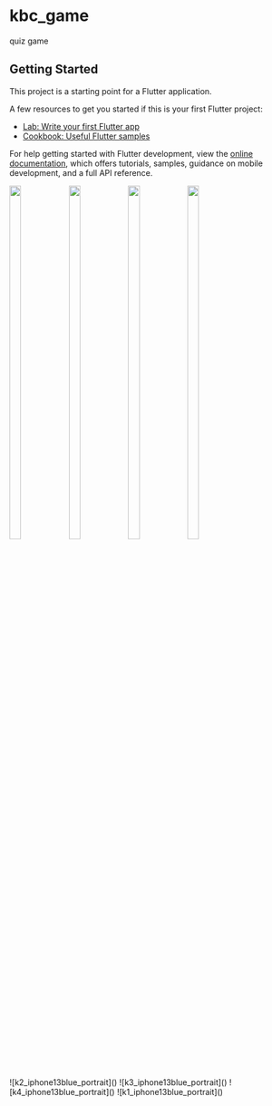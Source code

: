 # kbc_game

quiz game

## Getting Started

This project is a starting point for a Flutter application.

A few resources to get you started if this is your first Flutter project:

- [Lab: Write your first Flutter app](https://docs.flutter.dev/get-started/codelab)
- [Cookbook: Useful Flutter samples](https://docs.flutter.dev/cookbook)

For help getting started with Flutter development, view the
[online documentation](https://docs.flutter.dev/), which offers tutorials,
samples, guidance on mobile development, and a full API reference.
<p>

<img src="https://user-images.githubusercontent.com/124335197/230610661-235c586e-5c0a-449d-b227-06a28b8759f0.png" height="40%" width="20%">
<img src="https://user-images.githubusercontent.com/124335197/230610652-95a0509e-03d1-4d98-894e-923cbac5d16e.png" height="40%" width="20%">
<img src="https://user-images.githubusercontent.com/124335197/230610659-5a0e3003-197d-4f8c-8183-e654bcf9f31c.png" height="40%" width="20%">
<img src="https://user-images.githubusercontent.com/124335197/230610662-a8d681d8-7c6e-460c-bd5d-612f0fb2d661.png" height="40%" width="20%">

</p>
![k2_iphone13blue_portrait]()
![k3_iphone13blue_portrait]()
![k4_iphone13blue_portrait]()
![k1_iphone13blue_portrait]()
